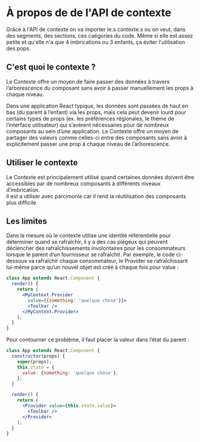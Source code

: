 # **À propos de de l'API de contexte**

Grâce à l'API de contexte on va importer le.s contexte.s ou on veut, dans des segments, des sections, ces caégories du code. Même si elle est assez petite et qu'elle n'a que 4 imbrications ou 3 enfants, ça éviter l'utilisation des pops.

## **C'est quoi le contexte ?**

Le Contexte offre un moyen de faire passer des données à travers l’arborescence du composant sans avoir à passer manuellement les props à chaque niveau.

Dans une application React typique, les données sont passées de haut en bas (du parent à l’enfant) via les props, mais cela peut devenir lourd pour certains types de props (ex. les préférences régionales, le thème de l’interface utilisateur) qui s’avèrent nécessaires pour de nombreux composants au sein d’une application. Le Contexte offre un moyen de partager des valeurs comme celles-ci entre des composants sans avoir à explicitement passer une prop à chaque niveau de l’arborescence.

## **Utiliser le contexte**  

Le Contexte est principalement utilisé quand certaines données doivent être accessibles par de nombreux composants à différents niveaux d’imbrication.  
Il est a utiliser avec parcimonie car il rend la réutilisation des composants plus difficile.

## **Les limites**

Dans la mesure où le contexte utilise une identité référentielle pour déterminer quand se rafraîchir, il y a des cas piégeux qui peuvent déclencher des rafraîchissements involontaires pour les consommateurs lorsque le parent d’un fournisseur se rafraîchit. Par exemple, le code ci-dessous va rafraîchir chaque consommateur, le Provider se rafraîchissant lui-même parce qu’un nouvel objet est créé à chaque fois pour value :
```jsx
class App extends React.Component {
  render() {
    return (
      <MyContext.Provider
        value={{something: 'quelque chose'}}>
        <Toolbar />
      </MyContext.Provider>
    );
  }
}
```
Pour contourner ce problème, il faut placer la valeur dans l’état du parent :
```jsx
class App extends React.Component {
  constructor(props) {
    super(props);
    this.state = {
      value: {something: 'quelque chose'},
    };
  }

  render() {
    return (
      <Provider value={this.state.value}>
        <Toolbar />
      </Provider>
    );
  }
}
```